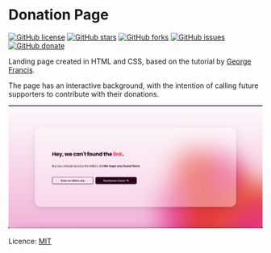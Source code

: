 # Donation Page

[![GitHub license](https://img.shields.io/github/license/clcmo/error?style=for-the-badge)](https://github.com/clcmo/error)
[![GitHub stars](https://img.shields.io/github/stars/clcmo/error?style=for-the-badge)](https://github.com/clcmo/error/stargazers)
[![GitHub forks](https://img.shields.io/github/forks/clcmo/error?style=for-the-badge)](https://github.com/clcmo/error/network)
[![GitHub issues](https://img.shields.io/github/issues/clcmo/error?style=for-the-badge)](https://github.com/clcmo/error/issues)
[![GitHub donate](https://img.shields.io/github/sponsors/clcmo?color=pink&style=for-the-badge)](https://github.com/sponsors/clcmo)

Landing page created in HTML and CSS, based on the tutorial by [George Francis](https://georgefrancis.dev/writing/create-a-generative-landing-page-and-webgl-powered-background/).

The page has an interactive background, with the intention of calling future supporters to contribute with their donations.

[![Print Screen](printscreen.png)](https://doe.camilaloliveira.com.br)

Licence: [MIT](LICENSE)
